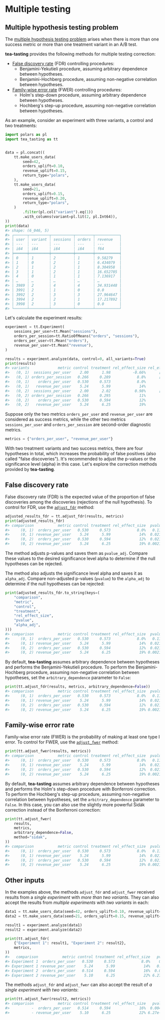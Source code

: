 # Multiple testing

## Multiple hypothesis testing problem

The [multiple hypothesis testing problem](https://en.wikipedia.org/wiki/Multiple_comparisons_problem) arises when there is more than one success metric or more than one treatment variant in an A/B test.

**tea-tasting** provides the following methods for multiple testing correction:

- [False discovery rate](https://en.wikipedia.org/wiki/False_discovery_rate) (FDR) controlling procedures:
    - Benjamini-Yekutieli procedure, assuming arbitrary dependence between hypotheses.
    - Benjamini-Hochberg procedure, assuming non-negative correlation between hypotheses.
- [Family-wise error rate](https://en.wikipedia.org/wiki/Family-wise_error_rate) (FWER) controlling procedures:
    - Holm's step-down procedure, assuming arbitrary dependence between hypotheses.
    - Hochberg's step-up procedure, assuming non-negative correlation between hypotheses.

As an example, consider an experiment with three variants, a control and two treatments:

```python
import polars as pl
import tea_tasting as tt


data = pl.concat((
    tt.make_users_data(
        seed=42,
        orders_uplift=0.10,
        revenue_uplift=0.15,
        return_type="polars",
    ),
    tt.make_users_data(
        seed=21,
        orders_uplift=0.15,
        revenue_uplift=0.20,
        return_type="polars",
    )
        .filter(pl.col("variant").eq(1))
        .with_columns(variant=pl.lit(2, pl.Int64)),
))
print(data)
#> shape: (6_046, 5)
#> ┌──────┬─────────┬──────────┬────────┬───────────┐
#> │ user ┆ variant ┆ sessions ┆ orders ┆ revenue   │
#> │ ---  ┆ ---     ┆ ---      ┆ ---    ┆ ---       │
#> │ i64  ┆ i64     ┆ i64      ┆ i64    ┆ f64       │
#> ╞══════╪═════════╪══════════╪════════╪═══════════╡
#> │ 0    ┆ 1       ┆ 2        ┆ 1      ┆ 9.58279   │
#> │ 1    ┆ 0       ┆ 2        ┆ 1      ┆ 6.434079  │
#> │ 2    ┆ 1       ┆ 2        ┆ 1      ┆ 8.304958  │
#> │ 3    ┆ 1       ┆ 2        ┆ 1      ┆ 16.652705 │
#> │ 4    ┆ 0       ┆ 1        ┆ 1      ┆ 7.136917  │
#> │ …    ┆ …       ┆ …        ┆ …      ┆ …         │
#> │ 3989 ┆ 2       ┆ 4        ┆ 4      ┆ 34.931448 │
#> │ 3991 ┆ 2       ┆ 1        ┆ 0      ┆ 0.0       │
#> │ 3992 ┆ 2       ┆ 3        ┆ 3      ┆ 27.964647 │
#> │ 3994 ┆ 2       ┆ 2        ┆ 1      ┆ 17.217892 │
#> │ 3998 ┆ 2       ┆ 3        ┆ 0      ┆ 0.0       │
#> └──────┴─────────┴──────────┴────────┴───────────┘
```

Let's calculate the experiment results:

```python
experiment = tt.Experiment(
    sessions_per_user=tt.Mean("sessions"),
    orders_per_session=tt.RatioOfMeans("orders", "sessions"),
    orders_per_user=tt.Mean("orders"),
    revenue_per_user=tt.Mean("revenue"),
)

results = experiment.analyze(data, control=0, all_variants=True)
print(results)
#> variants             metric control treatment rel_effect_size rel_effect_size_ci  pvalue
#>   (0, 1)  sessions_per_user    2.00      1.98          -0.66%      [-3.7%, 2.5%]   0.674
#>   (0, 1) orders_per_session   0.266     0.289            8.8%      [-0.89%, 19%]  0.0762
#>   (0, 1)    orders_per_user   0.530     0.573            8.0%       [-2.0%, 19%]   0.118
#>   (0, 1)   revenue_per_user    5.24      5.99             14%        [2.1%, 28%]  0.0212
#>   (0, 2)  sessions_per_user    2.00      2.02           0.98%      [-2.1%, 4.1%]   0.532
#>   (0, 2) orders_per_session   0.266     0.295             11%        [1.2%, 22%]  0.0273
#>   (0, 2)    orders_per_user   0.530     0.594             12%        [1.7%, 23%]  0.0213
#>   (0, 2)   revenue_per_user    5.24      6.25             19%        [6.6%, 33%] 0.00218
```

Suppose only the two metrics `orders_per_user` and `revenue_per_user` are considered as success metrics, while the other two metrics `sessions_per_user` and `orders_per_session` are second-order diagnostic metrics.

```python
metrics = {"orders_per_user", "revenue_per_user"}
```

With two treatment variants and two success metrics, there are four hypotheses in total, which increases the probability of false positives (also called "false discoveries"). It's recommended to adjust the p-values or the significance level (alpha) in this case. Let's explore the correction methods provided by **tea-tasting**.

## False discovery rate

False discovery rate (FDR) is the expected value of the proportion of false discoveries among the discoveries (rejections of the null hypothesis). To control for FDR, use the [`adjust_fdr`](api/multiplicity.md#tea_tasting.multiplicity.adjust_fdr) method:

```python
adjusted_results_fdr = tt.adjust_fdr(results, metrics)
print(adjusted_results_fdr)
#> comparison           metric control treatment rel_effect_size  pvalue pvalue_adj
#>     (0, 1)  orders_per_user   0.530     0.573            8.0%   0.118      0.245
#>     (0, 1) revenue_per_user    5.24      5.99             14%  0.0212     0.0592
#>     (0, 2)  orders_per_user   0.530     0.594             12%  0.0213     0.0592
#>     (0, 2) revenue_per_user    5.24      6.25             19% 0.00218     0.0182
```

The method adjusts p-values and saves them as `pvalue_adj`. Compare these values to the desired significance level alpha to determine if the null hypotheses can be rejected.

The method also adjusts the significance level alpha and saves it as `alpha_adj`. Compare non-adjusted p-values (`pvalue`) to the `alpha_adj` to determine if the null hypotheses can be rejected:

```python
print(adjusted_results_fdr.to_string(keys=(
    "comparison",
    "metric",
    "control",
    "treatment",
    "rel_effect_size",
    "pvalue",
    "alpha_adj",
)))
#> comparison           metric control treatment rel_effect_size  pvalue alpha_adj
#>     (0, 1)  orders_per_user   0.530     0.573            8.0%   0.118    0.0240
#>     (0, 1) revenue_per_user    5.24      5.99             14%  0.0212    0.0120
#>     (0, 2)  orders_per_user   0.530     0.594             12%  0.0213    0.0180
#>     (0, 2) revenue_per_user    5.24      6.25             19% 0.00218   0.00600
```

By default, **tea-tasting** assumes arbitrary dependence between hypotheses and performs the Benjamini-Yekutieli procedure. To perform the Benjamini-Hochberg procedure, assuming non-negative correlation between hypotheses, set the `arbitrary_dependence` parameter to `False`:

```python
print(tt.adjust_fdr(results, metrics, arbitrary_dependence=False))
#> comparison           metric control treatment rel_effect_size  pvalue pvalue_adj
#>     (0, 1)  orders_per_user   0.530     0.573            8.0%   0.118      0.118
#>     (0, 1) revenue_per_user    5.24      5.99             14%  0.0212     0.0284
#>     (0, 2)  orders_per_user   0.530     0.594             12%  0.0213     0.0284
#>     (0, 2) revenue_per_user    5.24      6.25             19% 0.00218    0.00873
```

## Family-wise error rate

Family-wise error rate (FWER) is the probability of making at least one type I error. To control for FWER, use the [`adjust_fwer`](api/multiplicity.md#tea_tasting.multiplicity.adjust_fwer) method:

```python
print(tt.adjust_fwer(results, metrics))
#> comparison           metric control treatment rel_effect_size  pvalue pvalue_adj
#>     (0, 1)  orders_per_user   0.530     0.573            8.0%   0.118      0.118
#>     (0, 1) revenue_per_user    5.24      5.99             14%  0.0212     0.0635
#>     (0, 2)  orders_per_user   0.530     0.594             12%  0.0213     0.0635
#>     (0, 2) revenue_per_user    5.24      6.25             19% 0.00218    0.00873
```

By default, **tea-tasting** assumes arbitrary dependence between hypotheses and performs the Holm's step-down procedure with Bonferroni correction. To perform the Hochberg's step-up procedure, assuming non-negative correlation between hypotheses, set the `arbitrary_dependence` parameter to `False`. In this case, you can also use the slightly more powerful Šidák correction instead of the Bonferroni correction:

```python
print(tt.adjust_fwer(
    results,
    metrics,
    arbitrary_dependence=False,
    method="sidak",
))
#> comparison           metric control treatment rel_effect_size  pvalue pvalue_adj
#>     (0, 1)  orders_per_user   0.530     0.573            8.0%   0.118      0.118
#>     (0, 1) revenue_per_user    5.24      5.99             14%  0.0212     0.0422
#>     (0, 2)  orders_per_user   0.530     0.594             12%  0.0213     0.0422
#>     (0, 2) revenue_per_user    5.24      6.25             19% 0.00218    0.00870
```

## Other inputs

In the examples above, the methods `adjust_fdr` and `adjust_fwer` received results from a *single experiment* with *more than two variants*. They can also accept the results from *multiple experiments* with *two variants* in each:

```python
data1 = tt.make_users_data(seed=42, orders_uplift=0.10, revenue_uplift=0.15)
data2 = tt.make_users_data(seed=21, orders_uplift=0.15, revenue_uplift=0.20)

result1 = experiment.analyze(data1)
result2 = experiment.analyze(data2)

print(tt.adjust_fdr(
    {"Experiment 1": result1, "Experiment 2": result2},
    metrics,
))
#>   comparison           metric control treatment rel_effect_size   pvalue pvalue_adj
#> Experiment 1  orders_per_user   0.530     0.573            8.0%    0.118      0.245
#> Experiment 1 revenue_per_user    5.24      5.99             14%   0.0212     0.0588
#> Experiment 2  orders_per_user   0.514     0.594             16%  0.00427     0.0178
#> Experiment 2 revenue_per_user    5.10      6.25             22% 6.27e-04    0.00523
```

The methods `adjust_fdr` and `adjust_fwer` can also accept the result of *a single experiment with two variants*:

```python
print(tt.adjust_fwer(result2, metrics))
#> comparison           metric control treatment rel_effect_size   pvalue pvalue_adj
#>          -  orders_per_user   0.514     0.594             16%  0.00427    0.00427
#>          - revenue_per_user    5.10      6.25             22% 6.27e-04    0.00125
```
